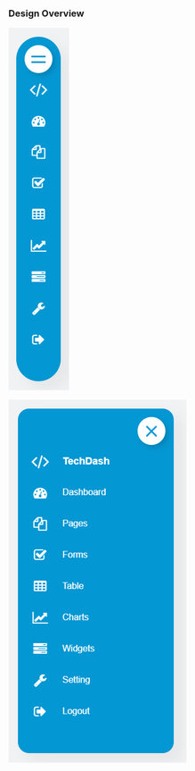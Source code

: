 ### Design Overview

![alt text](./sidebar-compress.png?raw=true)

![alt text](./sidebar-expand.png?raw=true)

